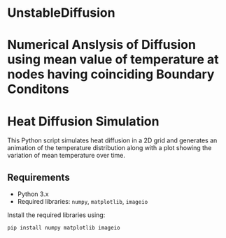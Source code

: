 # UnstableDiffusion
# Numerical Anslysis of Diffusion using mean value of temperature at nodes having coinciding Boundary Conditons 

# Heat Diffusion Simulation

This Python script simulates heat diffusion in a 2D grid and generates an animation of the temperature distribution along with a plot showing the variation of mean temperature over time.

## Requirements

- Python 3.x
- Required libraries: `numpy`, `matplotlib`, `imageio`

Install the required libraries using:

```bash
pip install numpy matplotlib imageio


